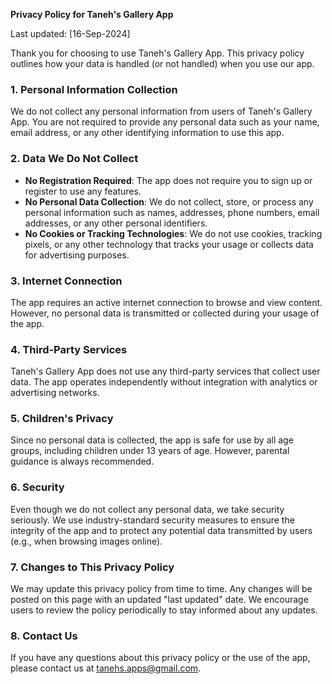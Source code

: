 **Privacy Policy for Taneh's Gallery App**

Last updated: [16-Sep-2024]

Thank you for choosing to use Taneh's Gallery App. This privacy policy outlines how your data is handled (or not handled) when you use our app.

### 1. **Personal Information Collection**

We do not collect any personal information from users of Taneh's Gallery App. You are not required to provide any personal data such as your name, email address, or any other identifying information to use this app.

### 2. **Data We Do Not Collect**
- **No Registration Required**: The app does not require you to sign up or register to use any features.
- **No Personal Data Collection**: We do not collect, store, or process any personal information such as names, addresses, phone numbers, email addresses, or any other personal identifiers.
- **No Cookies or Tracking Technologies**: We do not use cookies, tracking pixels, or any other technology that tracks your usage or collects data for advertising purposes.

### 3. **Internet Connection**
The app requires an active internet connection to browse and view content. However, no personal data is transmitted or collected during your usage of the app.

### 4. **Third-Party Services**
Taneh's Gallery App does not use any third-party services that collect user data. The app operates independently without integration with analytics or advertising networks.

### 5. **Children's Privacy**
Since no personal data is collected, the app is safe for use by all age groups, including children under 13 years of age. However, parental guidance is always recommended.

### 6. **Security**
Even though we do not collect any personal data, we take security seriously. We use industry-standard security measures to ensure the integrity of the app and to protect any potential data transmitted by users (e.g., when browsing images online).

### 7. **Changes to This Privacy Policy**
We may update this privacy policy from time to time. Any changes will be posted on this page with an updated "last updated" date. We encourage users to review the policy periodically to stay informed about any updates.

### 8. **Contact Us**
If you have any questions about this privacy policy or the use of the app, please contact us at tanehs.apps@gmail.com.
